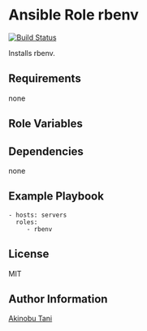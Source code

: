 Ansible Role rbenv
=========

[![Build Status](https://travis-ci.org/akinobu-tani/ansible-role-rbenv.svg?branch=master)](https://travis-ci.org/akinobu-tani/ansible-role-rbenv)

Installs rbenv.

Requirements
------------

none

Role Variables
--------------



Dependencies
------------

none

Example Playbook
----------------

    - hosts: servers
      roles:
         - rbenv

License
-------

MIT

Author Information
------------------

[Akinobu Tani](http://github.com/akinobu-tani)
